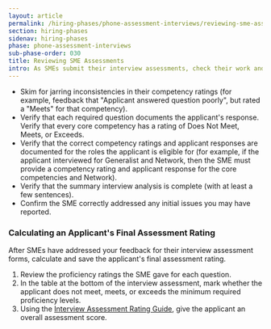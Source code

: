 ```yaml
---
layout: article
permalink: /hiring-phases/phone-assessment-interviews/reviewing-sme-assessments/
section: hiring-phases
sidenav: hiring-phases
phase: phone-assessment-interviews
sub-phase-order: 030
title: Reviewing SME Assessments
intro: As SMEs submit their interview assessments, check their work and email them with any necessary feedback.
---
```


- Skim for jarring inconsistencies in their competency ratings (for example, feedback that "Applicant answered question poorly", but rated a "Meets" for that competency).
- Verify that each required question documents the applicant's response.
Verify that every core competency has a rating of Does Not Meet, Meets, or Exceeds.
- Verify that the correct competency ratings and applicant responses are documented for the roles the applicant is eligible for (for example, if the applicant interviewed for Generalist and Network, then the SME must provide a competency rating and applicant response for the core competencies and Network).
- Verify that the summary interview analysis is complete (with at least a few sentences).
- Confirm the SME correctly addressed any initial issues you may have reported.

### Calculating an Applicant's Final Assessment Rating

After SMEs have addressed your feedback for their interview assessment forms, calculate and save the applicant's final assessment rating.

1. Review the proficiency ratings the SME gave for each question.
2. In the table at the bottom of the interview assessment, mark whether the applicant does not meet, meets, or exceeds the minimum required proficiency levels.
3. Using the <a href="{{site.baseurl}}/toolkit/phone-assessment-interviews/interview-assessment-ratings/">Interview Assessment Rating Guide</a>, give the applicant an overall assessment score.
